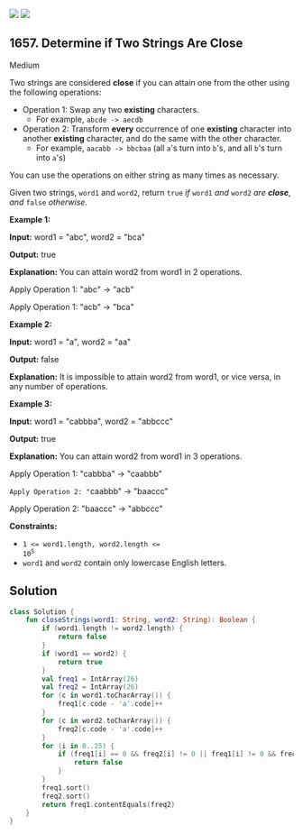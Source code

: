 [![](https://img.shields.io/github/stars/javadev/LeetCode-in-Kotlin?label=Stars&style=flat-square)](https://github.com/javadev/LeetCode-in-Kotlin)
[![](https://img.shields.io/github/forks/javadev/LeetCode-in-Kotlin?label=Fork%20me%20on%20GitHub%20&style=flat-square)](https://github.com/javadev/LeetCode-in-Kotlin/fork)

## 1657\. Determine if Two Strings Are Close

Medium

Two strings are considered **close** if you can attain one from the other using the following operations:

*   Operation 1: Swap any two **existing** characters.
    *   For example, `abcde -> aecdb`
*   Operation 2: Transform **every** occurrence of one **existing** character into another **existing** character, and do the same with the other character.
    *   For example, `aacabb -> bbcbaa` (all `a`'s turn into `b`'s, and all `b`'s turn into `a`'s)

You can use the operations on either string as many times as necessary.

Given two strings, `word1` and `word2`, return `true` _if_ `word1` _and_ `word2` _are **close**, and_ `false` _otherwise._

**Example 1:**

**Input:** word1 = "abc", word2 = "bca"

**Output:** true

**Explanation:** You can attain word2 from word1 in 2 operations.

Apply Operation 1: "abc" -> "acb"

Apply Operation 1: "acb" -> "bca"

**Example 2:**

**Input:** word1 = "a", word2 = "aa"

**Output:** false

**Explanation:** It is impossible to attain word2 from word1, or vice versa, in any number of operations.

**Example 3:**

**Input:** word1 = "cabbba", word2 = "abbccc"

**Output:** true

**Explanation:** You can attain word2 from word1 in 3 operations.

Apply Operation 1: "cabbba" -> "caabbb"

`Apply Operation 2: "`caabbb" -> "baaccc"

Apply Operation 2: "baaccc" -> "abbccc"

**Constraints:**

*   <code>1 <= word1.length, word2.length <= 10<sup>5</sup></code>
*   `word1` and `word2` contain only lowercase English letters.

## Solution

```kotlin
class Solution {
    fun closeStrings(word1: String, word2: String): Boolean {
        if (word1.length != word2.length) {
            return false
        }
        if (word1 == word2) {
            return true
        }
        val freq1 = IntArray(26)
        val freq2 = IntArray(26)
        for (c in word1.toCharArray()) {
            freq1[c.code - 'a'.code]++
        }
        for (c in word2.toCharArray()) {
            freq2[c.code - 'a'.code]++
        }
        for (i in 0..25) {
            if (freq1[i] == 0 && freq2[i] != 0 || freq1[i] != 0 && freq2[i] == 0) {
                return false
            }
        }
        freq1.sort()
        freq2.sort()
        return freq1.contentEquals(freq2)
    }
}
```